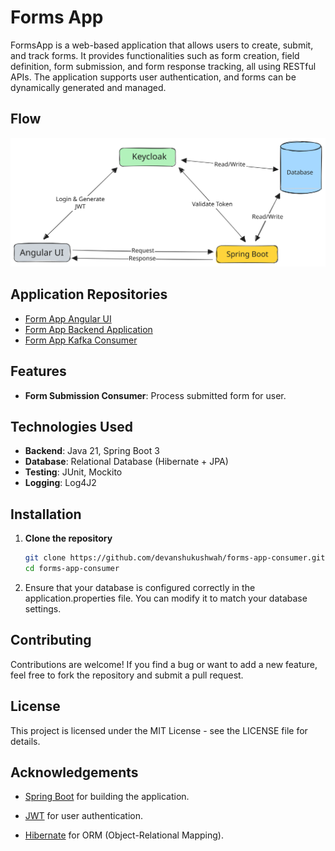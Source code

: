 # Forms App

FormsApp is a web-based application that allows users to create, submit, and track forms. It provides functionalities such as form creation, field definition, form submission, and form response tracking, all using RESTful APIs. The application supports user authentication, and forms can be dynamically generated and managed.

## Flow
![flow](https://raw.githubusercontent.com/devanshukushwah/forms-app-backend/refs/heads/main/images/flow.svg)

## Application Repositories
- [Form App Angular UI](https://github.com/devanshukushwah/forms-app-ui)
- [Form App Backend Application](https://github.com/devanshukushwah/forms-app-backend)
- [Form App Kafka Consumer](https://github.com/devanshukushwah/forms-app-consumer)

## Features

- **Form Submission Consumer**: Process submitted form for user.

## Technologies Used

- **Backend**: Java 21, Spring Boot 3
- **Database**: Relational Database (Hibernate + JPA)
- **Testing**: JUnit, Mockito
- **Logging**: Log4J2

## Installation

1. **Clone the repository**

   ```bash
   git clone https://github.com/devanshukushwah/forms-app-consumer.git
   cd forms-app-consumer
   ```
2. Ensure that your database is configured correctly in the application.properties file. You can modify it to match your database settings.

Contributing
------------

Contributions are welcome! If you find a bug or want to add a new feature, feel free to fork the repository and submit a pull request.

License
-------

This project is licensed under the MIT License - see the LICENSE file for details.

Acknowledgements
----------------

*   [Spring Boot](https://spring.io/projects/spring-boot) for building the application.
    
*   [JWT](https://jwt.io/) for user authentication.
    
*   [Hibernate](https://hibernate.org/) for ORM (Object-Relational Mapping).
